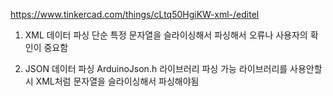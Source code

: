 https://www.tinkercad.com/things/cLtq50HgiKW-xml-/editel

1. XML 데이터 파싱
단순 특정 문자열을 슬라이싱해서 파싱해서 오류나 사용자의 확인이 중요함

2. JSON 데이터 파싱
ArduinoJson.h 라이브러리 파싱 가능 라이브러리를 사용안할시 XML처럼 문자열을 슬라이싱해서 파싱해야됨
